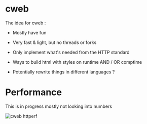 # cweb

The idea for cweb :

* Mostly have fun
* Very fast & light, but no threads or forks
* Only implement what's needed from the HTTP standard

* Ways to build html with styles on runtime AND / OR comptime
* Potentially rewrite things in different languages ?

# Performance

This is in progress mostly not looking into numbers

![cweb httperf](perf/cweb_perf.svgz)
